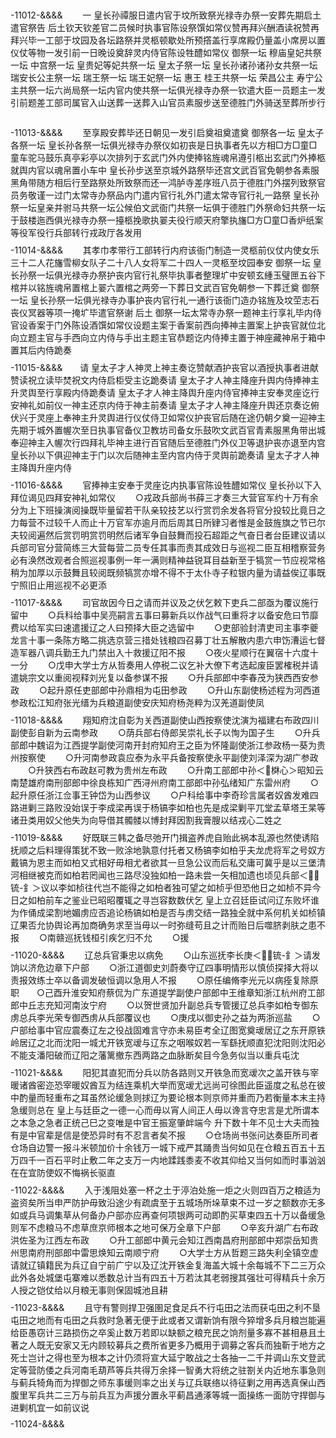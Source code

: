 <!-- { "loadSidebar": true } -->
　　$$$$-11012-&&&&
　　一  皇长孙禫服日遣内官于坟所致祭光禄寺办祭一安葬先期启土遣官祭告  后土钦天钦差官二员候时执事官陈设祭馔如常仪赞再拜兴酬酒读祝赞再拜兴毕一工部于坟园及各坛路祭并灵柩顿歇处所预撘盖行享席殿仍量盖小席房以置仪仗等物一发引前一日晚设奠辞灵内侍官陈设牲醴如常仪  御祭一坛  穆庙皇妃共祭一坛  中宫祭一坛  皇贵妃等妃共祭一坛  皇太子祭一坛  皇长孙诸孙诸孙女共祭一坛  瑞安长公主祭一坛  瑞王祭一坛  瑞王妃祭一坛  惠王  桂王共祭一坛  荣昌公主  寿宁公主共祭一坛六尚局祭一坛内官内使共祭一坛俱光禄寺办祭一钦遣大臣一员题主一发引前题差工部司属官入山送葬一送葬入山官员素服步送至德胜门外骑送至葬所步行
　　$$$$-11013-&&&&
　　至享殿安葬毕还日朝见一发引启奠祖奠遣奠  御祭各一坛  皇太子各祭一坛  皇长孙各祭一坛俱光禄寺办祭仪如初丧是日执事者先以方相□方□童□童车驼马鼓乐真亭彩亭以次排列于玄武门外内使捧铭旌魂帛遵引柩出玄武门外捧柩就舆内官以魂帛置小车中  皇长孙步送至京城外路祭毕还宫文武百官免朝参各素服黑角带随方相后行至路祭处所致祭而还一鸿胪寺差序班八员于德胜门外摆列致祭官员务敬谨一过门太常寺办祭品内门遣内官行礼外门遣太常寺官行礼一路祭  皇长孙祭一坛皇亲并驸马共祭一坛公候伯文武衙门共祭一坛俱于德胜门外祭命妇共祭一坛于鼓楼迤西俱光禄寺办祭一擡柩挽歌执翣夫役行顺天府擎执旛□方□童□香炉纸案等役军役行兵部转行戎政厅各发用
　　$$$$-11014-&&&&
　　其孝巾孝带行工部转行内府该衙门制造一灵柩前仪仗内使女乐三十二人花旛雪柳女队子二十八人女将军二十四人一灵柩至坟园奉安  御祭一坛  皇长孙祭一坛俱光禄寺办祭护丧内官行礼祭毕执事者整理圹中安顿玄緟玉璧匣五谷下棺并以铭旌魂帛置棺上翣六置棺之两旁一下葬日文武百官免朝参一下葬迁奠  御祭一坛  皇长孙祭一坛俱光禄寺办事护丧内官行礼一通行该衙门造办铭旌及坟茔志石丧仪冥器等项一掩圹毕遣官祭谢  后土  御祭一坛太常寺办祭一题神主行享礼毕内侍官设香案于门外陈设酒馔如常仪设题主案于香案前西向捧神主置案上护丧官就位北向立题主官与手西向立内侍与手出主题主官恭题讫内侍捧主置于神座藏神帛于箱中置其后内侍跪奏
　　$$$$-11015-&&&&　　请  皇太子才人神灵上神主奏讫赞献酒护丧官以酒授执事者进献赞读祝立读毕焚祝文内侍启柜受主讫跪奏请  皇太子才人神主降座升舆内侍捧神主升灵舆至行享殿内侍跪奏请  皇太子才人神主降舆升座内侍官捧神主安奉灵座讫行安神礼如前仪一神主还京内侍于神主前奏请  皇太子才人神主降座升舆还京奏讫俯伏兴于灵座上奉神主升灵舆进行仪仗侍卫如常仪护丧官后随在途仍朝夕奠一迎神主先期于城外置幄次至日执事官备仪卫教坊司备女乐鼓吹文武百官青素服黑角带出城奉迎神主入幄次行四拜礼毕神主进行百官随后至德胜门外仪卫等退护丧亦退至内宫  皇长孙以下俱迎神主于门以次后随神主至内宫内侍于灵舆前跪奏请  皇太子才人神主降舆升座内侍
　　$$$$-11016-&&&&
　　官捧神主安奉于灵座讫内执事官陈设牲醴如常仪  皇长孙以下入拜位谒见四拜安神礼如常仪
　　○戎政兵部尚书薛三才奏三大营官军约十万有余分为上下班操演阅操既毕量留若干队亲较技艺以行赏罚余发各将官分投较比竟日之力每营不过较千人而止十万官军亦逾月而后周其日所肄习者惟是金鼓旌旗之节已尔夫较阅遍然后赏罚明赏罚明然后诸军争自鼓舞而投石超距之气奋日者台臣建议请以兵部司官分营简练三大营每营二员专任其事而责其成效日与巡视二臣互相稽察营务必有涣然改观者合照巡视事例一年一满则精神益锐耳目益新至于犒赏一节应视常格稍为加厚以示鼓舞且较阅既频犒赏亦增不得不于太仆寺子粒银内量为请益俟辽事既宁照旧止用巡视不必更添
　　$$$$-11017-&&&&
　　司官故因今日之请而并议及之伏乞敕下吏兵二部亟为覆议施行留中
　　○兵科给事中吴亮嗣言五事曰募新兵以作战气曰重将才以备安危曰节靡费以给军实曰速遣援辽之人曰预择大臣之选留中
　　○吏部验封清吏司主事李夔龙言十事一条陈方略二挑选京营三措处钱粮四召募丁壮五解散内患六申饬漕运七督造军器八调兵勤王九门禁出入十救援辽阳不报
　　○夜火星顺行在翼宿十六度十一分
　　○戊申大学士方从哲奏用人停税二议乞补大僚下考选起废臣罢榷税并请遣姚宗文以重阅视释刘光复以备参谋不报
　　○升兵部郎中李春茂为狭西西安参政
　　○起升原任吏部郎中孙鼎相为屯田参政
　　○升山东副使杨述程为河西道参政松江知府张光缙为兵粮道副使安庆知府杨尧粹为汉羌道副使凤
　　$$$$-11018-&&&&
　　翔知府沈自彰为关西道副使山西按察使沈演为福建右布政四川副使彭自新为云南参政
　　○荫兵部右侍郎吴崇礼长子以恂为国子生
　　○升兵部郎中魏诏为江西提学副使河南开封府知府王之臣为怀隆副使浙江参政杨一葵为贵州按察使
　　○升河南参政袁应泰为永平兵备按察使永平副使刘泽深为湖广参政
　　○升狭西右布政赵可教为贵州左布政
　　○升南工部郎中孙＜棥心＞昭知云南楚雄府南刑部郎中徐良栋知广西浔州府南工部郎中孙弘绪知广东雷州府
　　○起升原任浙江佥事王钟岱为山西参议
　　○户科给事中李奇珍言属者奴酋发难四路进剿三路败没始误于李成梁再误于杨镐李如柏也先是成梁剿平兀堂孟草塔王杲等诸丑类用奴父他失为向导借其髑髅以博封拜因割我膏膄以结戎心二姓之
　　$$$$-11019-&&&&
　　好既联三韩之备尽弛开门揖盗养虎自贻此祸本乱源也然使诱陷抚顺之后料理得策犹不致一败涂地孰意付托者又杨镐李如柏乎夫龙虎将军之号奴方戴镐为恩主而如柏又式相好毋相尤者欲其一旦急公议而后私交庸可冀乎是以三堡清河相继被克而如柏若罔闻也三路尽没独如柏一路未尝一矢相加遗也顷见兵部＜锍-釒＞议以李如桢往代岂不能得之如柏者独可望之如桢乎但恐他日之如桢不异今日之如柏前车之鉴业已昭昭覆辄之寻岂容数数伏乞  皇上立召廷臣试问辽东败坏谁为作俑成梁割地媚虏应否追论杨镐如柏是否与虏交结一路独全就中系何机关如桢镇辽果否允协舆论再加商确务求至当毋以一时弥缝苟且之计而贻日后噬脐剥肤之患不报
　　○南赣巡抚钱桓引疾乞归不允
　　○援
　　$$$$-11020-&&&&
　　辽总兵官秉忠以病免
　　○山东巡抚李长庚＜锍-釒＞请发饷以济危边章下户部
　　○浙江道御史刘蔚奏守辽四事明情形以慎侦探择大将以责报效练士卒以备调发破恒调以急用人不报
　　○原任编脩李光元以病痊复除原职　　○己酉升淮安知府蔡侃为广东道提学副使户部郎中王维章知浙江杭州府工部郎中丘志充知河南汝宁府
　　○以贺世贤加升副总兵专管援辽总兵李如柏专御东虏总兵李光荣专御西虏从兵部覆议也
　　○庚戌以御史孙之益为两浙巡盐
　　○户部给事中官应震奏辽左之役战固难言守亦未易臣考全辽图宽奠叆居辽之东开原铁岭居辽之北而沈阳一城尤开铁宽叆与辽东之咽喉奴若一军繇抚顺直犯沈阳则沈阳必不能支潘阳破而辽阳之藩篱撤东西两路之血脉断矣目今急务似当以重兵屯沈
　　$$$$-11021-&&&&
　　阳犯其直犯而分兵以防各路则又开铁急而宽叆次之盖开铁与宰暖诸酋密迩恐宰暖奴酋互为结连乘机大举而宽叆尤远尚可徐图此臣遥度之私总在彼中酌量而轻重布之耳虽然论缓急则捄辽为要论根本则京师并重而乃若衡量本末主持急缓则总在  皇上与廷臣之一德一心而毋以宵人间正人毋以谗言夺忠言是尤所谓本之本急之急者正统己巳之变唯是中官王振寔肇衅端今  升下数十年不见士大夫而独有是中官辈是信是使恐异时有不忍言者矣不报
　　○仓场尚书张问达奏臣所司者仓场自边警一报斗米顿加价十余钱万一城下戒严其踊贵当何如见在仓粮五百五十五万四千一百石平时止敷二年之支万一内地蹂践黍麦不收其仰给又当何如而时事汹汹在在宜防使奴不悔祸长驱直
　　$$$$-11022-&&&&
　　入于浅阻处塞一杯之土于渟泊处施一炬之火则四百万之粮适为盗资矣所当申严防护毋致沿途少有疏虞至于五城场所垛草束不过一岁之额数亦无多如或兵马调集草从何备办户部亦应再查何项银两可动即酌买草束四五十万以备缓急则军不虑粮马不虑草庶京师根本之地可保万全章下户部
　　○辛亥升湖广右布政洪佐圣为江西左布政
　　○升工部郎中黄元会知江西南昌府刑部郎中郑崇岳知贵州思南府刑部郎中雷思焕知云南顺宁府
　　○大学士方从哲题三路失利全镇空虚请就辽镇籍民为兵辽自宁前广宁以及辽沈开铁金复海盖大城十余每城不下二三万众此外各处城堡屯寨难以悉数总计当有四五十万若汰其老弱搜其强壮可得精兵十余万人授之铠仗给以月粮无事则保固城池且耕
　　$$$$-11023-&&&&
　　且守有警则捍卫强圉足食足兵不行屯田之法而获屯田之利不垦屯田之地而有屯田之兵救时急著无便于此或者又谓新饷有限今猝增多兵月粮岂能遍给臣愚窃计三路损伤之卒奚止数万若即以缺额之粮充民之饷剂量多寡不甚相悬且土著之人既无安家又无内顾较募兵之费所省更多乃概用于调募之客兵而独靳于地方之死士岂计之得也至为根本之计仍须将宣大延宁敢战之士各抽一二千并调山东文登武定等营防倭之兵河南毛葫芦等兵共得万余择一智勇大将统之驻劄关内近地东事急则与蓟兵犄角而为捍御之师东事缓则率之出关与辽兵联络以待征剿之用再选真保山西腹里军兵共二三万与前兵互为声援分置永平蓟昌通涿等城一面操练一面防守捍御与进剿机宜一如前议说
　　$$$$-11024-&&&&
